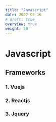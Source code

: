 ```yaml
---
title: "Javascript"
date: 2022-08-16
# draft: true
overview: true
weight: 50
---
```

# Javascript


## Frameworks

### 1. Vuejs



### 2. Reactjs


### 3. Jquery